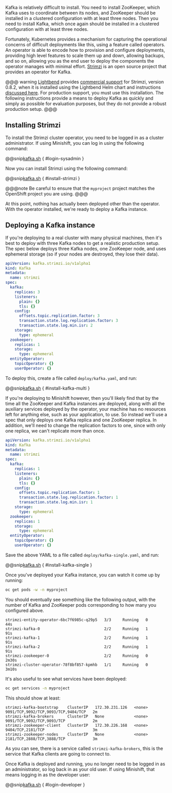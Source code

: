 
Kafka is relatively difficult to install. You need to install ZooKeeper, which Kafka uses to coordinate between its nodes, and ZooKeeper should be installed in a clustered configuration with at least three nodes. Then you need to install Kafka, which once again should be installed in a clustered configuration with at least three nodes.

Fortunately, Kubernetes provides a mechanism for capturing the operational concerns of difficult deployments like this, using a feature called operators. An operator is able to encode how to provision and configure deployments, providing high level features to scale them up and down, allowing backups, and so on, allowing you as the end user to deploy the components the operator manages with minimal effort. [Strimzi](https://strimzi.io/) is an open source project that provides an operator for Kafka.

@@@ warning
[Lightbend](https://www.lightbend.com) provides [commercial support](https://developer.lightbend.com/docs/fast-data-platform/current-OpenShift/#strimzi-operator-kafka) for Strimzi, version 0.8.2, when it is installed using the Lightbend Helm chart and instructions [discussed here](https://developer.lightbend.com/docs/fast-data-platform/current-OpenShift/#installing-strimzi). For production support, you must use this installation. The following instructions provide a means to deploy Kafka as quickly and simply as possible for evaluation purposes, but they do not provide a robust production setup.
@@@

## Installing Strimzi

To install the Strimzi cluster operator, you need to be logged in as a cluster administrator. If using Minishift, you can log in using the following command:

@@snip[kafka.sh](scripts/kafka.sh) { #login-sysadmin }

Now you can install Strimzi using the following command:

@@snip[kafka.sh](scripts/kafka.sh) { #install-strimzi }

@@@note
Be careful to ensure that the `myproject` project matches the OpenShift project you are using.
@@@

At this point, nothing has actually been deployed other than the operator. With the operator installed, we're ready to deploy a Kafka instance.

## Deploying a Kafka instance

If you're deploying to a real cluster with many physical machines, then it's best to deploy with three Kafka nodes to get a realistic production setup. The spec below deploys three Kafka nodes, one ZooKeeper node, and uses ephemeral storage (so if your nodes are destroyed, they lose their data).

```yaml
apiVersion: kafka.strimzi.io/v1alpha1
kind: Kafka
metadata:
  name: strimzi
spec:
  kafka:
    replicas: 3
    listeners:
      plain: {}
      tls: {}
    config:
      offsets.topic.replication.factor: 3
      transaction.state.log.replication.factor: 3
      transaction.state.log.min.isr: 2
    storage:
      type: ephemeral
  zookeeper:
    replicas: 1
    storage:
      type: ephemeral
  entityOperator:
    topicOperator: {}
    userOperator: {}
```

To deploy this, create a file called `deploy/kafka.yaml`, and run:

@@snip[kafka.sh](scripts/kafka.sh) { #install-kafka-multi }

If you're deploying to Minishift however, then you'll likely find that by the time all the ZooKeeper and Kafka instances are deployed, along with all the auxiliary services deployed by the operator, your machine has no resources left for anything else, such as your application, to use. So instead we'll use a spec that only deploys one Kafka replica and one ZooKeeper replica. In addition, we'll need to change the replication factors to one, since with only one replica, we can't replicate more than once.

```yaml
apiVersion: kafka.strimzi.io/v1alpha1
kind: Kafka
metadata:
  name: strimzi
spec:
  kafka:
    replicas: 1
    listeners:
      plain: {}
      tls: {}
    config:
      offsets.topic.replication.factor: 1
      transaction.state.log.replication.factor: 1
      transaction.state.log.min.isr: 1
    storage:
      type: ephemeral
  zookeeper:
    replicas: 1
    storage:
      type: ephemeral
  entityOperator:
    topicOperator: {}
    userOperator: {}
```

Save the above YAML to a file called `deploy/kafka-single.yaml`, and run:

@@snip[kafka.sh](scripts/kafka.sh) { #install-kafka-single }

Once you've deployed your Kafka instance, you can watch it come up by running:

```sh
oc get pods -w -n myproject
```

You should eventually see something like the following output, with the number of Kafka and ZooKeeper pods corresponding to how many you configured above.

```
strimzi-entity-operator-6bc7f6985c-q29p5   3/3     Running   0          44s
strimzi-kafka-0                            2/2     Running   1          91s
strimzi-kafka-1                            2/2     Running   1          91s
strimzi-kafka-2                            2/2     Running   1          91s
strimzi-zookeeper-0                        2/2     Running   0          2m30s
strimzi-cluster-operator-78f8bf857-kpmhb   1/1     Running   0          3m10s
```

It's also useful to see what services have been deployed:

```sh
oc get services -n myproject
```

This should show at least:

```
strimzi-kafka-bootstrap    ClusterIP   172.30.231.126   <none>        9091/TCP,9092/TCP,9093/TCP,9404/TCP   2m
strimzi-kafka-brokers      ClusterIP   None             <none>        9091/TCP,9092/TCP,9093/TCP            2m
strimzi-zookeeper-client   ClusterIP   172.30.226.168   <none>        9404/TCP,2181/TCP                     3m
strimzi-zookeeper-nodes    ClusterIP   None             <none>        2181/TCP,2888/TCP,3888/TCP            3m
```

As you can see, there is a service called `strimzi-kafka-brokers`, this is the service that Kafka clients are going to connect to.

Once Kafka is deployed and running, you no longer need to be logged in as an administrator, so log back in as your old user. If using Minishift, that means logging in as the developer user:

@@snip[kafka.sh](scripts/kafka.sh) { #login-developer }
